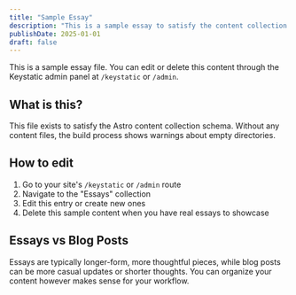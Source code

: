 ```yaml
---
title: "Sample Essay"
description: "This is a sample essay to satisfy the content collection schema. You can edit or delete this through the Keystatic admin panel."
publishDate: 2025-01-01
draft: false
---
```


This is a sample essay file. You can edit or delete this content through the Keystatic admin panel at `/keystatic` or `/admin`.

## What is this?

This file exists to satisfy the Astro content collection schema. Without any content files, the build process shows warnings about empty directories.

## How to edit

1. Go to your site's `/keystatic` or `/admin` route
2. Navigate to the "Essays" collection
3. Edit this entry or create new ones
4. Delete this sample content when you have real essays to showcase

## Essays vs Blog Posts

Essays are typically longer-form, more thoughtful pieces, while blog posts can be more casual updates or shorter thoughts. You can organize your content however makes sense for your workflow.
